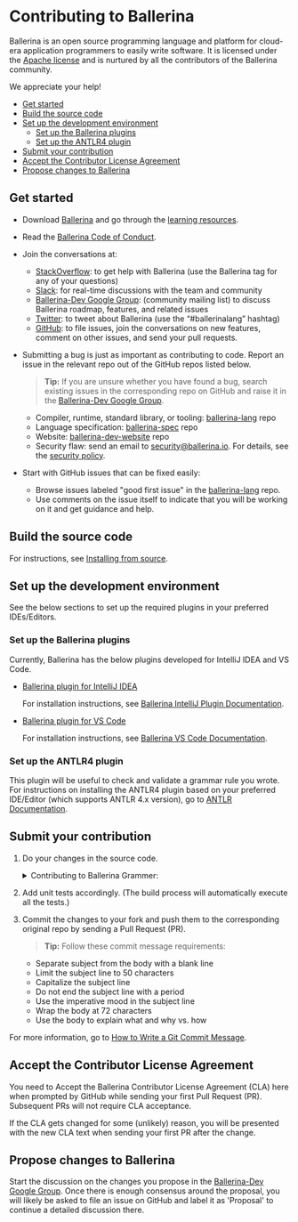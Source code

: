 # Contributing to Ballerina

Ballerina is an open source programming language and platform for cloud-era application programmers to easily write software. It is licensed under the [Apache license](https://www.apache.org/licenses/LICENSE-2.0) and is nurtured by all the contributors of the Ballerina community.

We appreciate your help!

- [Get started](#get-started)
- [Build the source code](#build-the-source-code)
- [Set up the development environment](#set-up-the-development-environment)
    - [Set up the Ballerina plugins](#set-up-the-ballerina-plugins)
    - [Set up the ANTLR4 plugin](#set-up-the-antlr4-plugin)
- [Submit your contribution](#submit-your-contribution)
- [Accept the Contributor License Agreement](#accept-the-contributor-license-agreement)
- [Propose changes to Ballerina](#propose-changes-to-ballerina)

## Get started

- Download [Ballerina](https://ballerina.io) and go through the [learning resources](https://ballerina.io/learn).
- Read the <a href="https://ballerina.io/code-of-conduct">Ballerina Code of Conduct</a>.

- Join the conversations at:

    - [StackOverflow](https://stackoverflow.com/questions/tagged/ballerina): to get help with Ballerina (use the Ballerina tag for any of your questions)
    - [Slack](https://ballerina.io/community/slack/): for real-time discussions with the team and community
    - [Ballerina-Dev Google Group](https://groups.google.com/forum/#!forum/ballerina-dev): (community mailing list) to discuss Ballerina roadmap, features, and related issues
    - [Twitter](https://twitter.com/ballerinalang): to tweet about Ballerina (use the “#ballerinalang” hashtag) 
    - [GitHub](https://github.com/ballerina-platform/ballerina-lang/issues): to file issues, join the conversations on new features, comment on other issues, and send your pull requests.

- Submitting a bug is just as important as contributing to code. Report an issue in the relevant repo out of the GitHub repos listed below. 

    >**Tip:** If you are unsure whether you have found a bug, search existing issues in the corresponding repo on GitHub and raise it in the [Ballerina-Dev Google Group](#https://groups.google.com/forum/#!forum/ballerina-dev).
    - Compiler, runtime, standard library, or tooling: <a href="https://github.com/ballerina-platform/ballerina-lang/issues">ballerina-lang</a> repo
    - Language specification: <a href="https://github.com/ballerina-platform/ballerina-spec/issues">ballerina-spec</a> repo
    - Website: <a href="https://github.com/ballerina-platform/ballerina-dev-website/issues">ballerina-dev-website</a> repo
    - Security flaw: send an email to security@ballerina.io. For details, see the <a href="https://ballerina.io/security/">security policy</a>.

-  Start with GitHub issues that can be fixed easily:
    - Browse issues labeled "good first issue" in the <a href="https://github.com/ballerina-platform/ballerina-lang/issues">ballerina-lang</a> repo.
    - Use comments on the issue itself to indicate that you will be working on it and get guidance and help.

## Build the source code 

For instructions, see <a href="https://ballerina.io/learn/installing-ballerina/#installing-from-source">Installing from source</a>.

## Set up the development environment

See the below sections to set up the required plugins in your preferred IDEs/Editors.

### Set up the Ballerina plugins

Currently, Ballerina has the below plugins developed for IntelliJ IDEA and VS Code. 
- [Ballerina plugin for IntelliJ IDEA](https://plugins.jetbrains.com/plugin/9520-ballerina)
    
    For installation instructions, see [Ballerina IntelliJ Plugin Documentation](https://ballerina.io/learn/intellij-plugin/).
- [Ballerina plugin for VS Code](https://marketplace.visualstudio.com/items?itemName=ballerina.ballerina)
    
    For installation instructions, see [Ballerina VS Code Documentation](https://ballerina.io/learn/vscode-plugin).

### Set up the ANTLR4 plugin

This plugin will be useful to check and validate a grammar rule you wrote. For instructions on installing the ANTLR4 plugin based on your preferred IDE/Editor (which supports ANTLR 4.x version), go to [ANTLR Documentation](https://www.antlr.org/tools.html).

## Submit your contribution

1. Do your changes in the source code.
    
    <details>
    <summary>Contributing to Ballerina Grammer:</summary>

    Ballerina grammar has been implemented using ANTLR plugin version 4.5.3. To get a basic understanding of ANTLR grammar syntax and concepts before working with Ballerina grammar, go to [Parr, Terence (January 15, 2013), The Definitive ANTLR 4 Reference](https://www.oreilly.com/library/view/the-definitive-antlr/9781941222621/).

    [Ballerina grammar](https://github.com/ballerina-platform/ballerina-lang/tree/master/compiler/ballerina-lang/src/main/resources/grammar) consists of two files:

    - **BallerinaLexer.g4:** contains the lexer rules for Ballerina grammar. The lexer is responsible for tokenizing an input Ballerina source code.
    - **BallerinaParser.g4:** contains the parser rules. Parser listens to the token stream generated by the lexer. High level grammar productions/abstractions are defined in the parser using those tokens.

    Once a change is done to any of the grammar files, the lexer and the parser need to be re-generated. To generate the lexer and the parser, navigate to the `<BALLERINA_PROJECT_ROOT>/compiler/ballerina-lang/src/main/resources/grammar/` directory, and execute the below command. 

    >**Tip:** Download the [antlr-complete-4.5.3.jar](https://jar-download.com/artifacts/org.antlr/antlr4/4.5.3/source-code) file and replace `<PATH-TO-ANTLR-JAR>` in the below command with the location in which you saved it.

    ```bash 
    java -jar <PATH-TO-ANTLR-JAR>/antlr-4.5.3-complete.jar *.g4 -package org.wso2.ballerinalang.compiler.parser.antlr4 -o <BALLERINA_PROJECT_ROOT>/compiler/ballerina-lang/src/main/java/org/wso2/ballerinalang/compiler/parser/antlr4/
    ```

    **Info:** The above command will autogenerate some Java classes. The Ballerina AST builder is written on top of the auto-generated `BallerinaParserBaseListener.java` class. Thus, if any new rules are added to the `BallerinaParser.g4`, the above command will generate new methods in the `BallerinaParserBaseListener.java` and you need to override those newly-added methods inside the `BLangParserListener.java` accordingly.

    For more information about the Ballerina compiler, go to [Ballerina Compiler — Design](https://medium.com/@sameerajayasoma/ballerina-compiler-design-3406acc2476c?).

    </details>

2. Add unit tests accordingly. (The build process will automatically execute all the tests.)
3. Commit the changes to your fork and push them to the corresponding original repo by sending a Pull Request (PR). 

    >**Tip:** Follow these commit message requirements:

    - Separate subject from the body with a blank line
    - Limit the subject line to 50 characters
    - Capitalize the subject line
    - Do not end the subject line with a period
    - Use the imperative mood in the subject line
    - Wrap the body at 72 characters
    - Use the body to explain what and why vs. how

For more information, go to [How to Write a Git Commit Message](https://chris.beams.io/posts/git-commit/).

## Accept the Contributor License Agreement 

You need to Accept the Ballerina Contributor License Agreement (CLA) here when prompted by GitHub while sending your first Pull Request (PR). Subsequent PRs will not require CLA acceptance.

If the CLA gets changed for some (unlikely) reason, you will be presented with the new CLA text when sending your first PR after the change.

## Propose changes to Ballerina

Start the discussion on the changes you propose in the [Ballerina-Dev Google Group](https://groups.google.com/forum/#!forum/ballerina-dev). Once there is enough consensus around the proposal, you will likely be asked to file an issue on GitHub and label it as 'Proposal' to continue a detailed discussion there.
